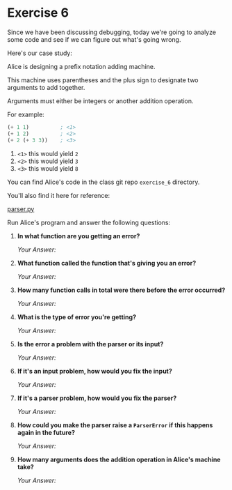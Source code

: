 # Exercise 6

Since we have been discussing debugging, today we're going to analyze some code and see if we can figure out what's going wrong.

Here's our case study:

Alice is designing a prefix notation adding machine.

This machine uses parentheses and the plus sign to designate two arguments to add together.

Arguments must either be integers or another addition operation.

For example:

```lisp
(+ 1 1)          ; <1>
(+ 1 2)          ; <2>
(+ 2 (+ 3 3))    ; <3>
```

1. `<1>` this would yield `2`
2. `<2>` this would yield `3`
3. `<3>` this would yield `8`

You can find Alice's code in the class git repo `exercise_6` directory.

You'll also find it here for reference:

[parser.py](https://raw.githubusercontent.com/MattToegel/IS601/refs/heads/main/exercise_6/parser.py)

Run Alice's program and answer the following questions:

1. **In what function are you getting an error?**

   *Your Answer:*

2. **What function called the function that's giving you an error?**

   *Your Answer:*

3. **How many function calls in total were there before the error occurred?**

   *Your Answer:*

4. **What is the type of error you're getting?**

   *Your Answer:*

5. **Is the error a problem with the parser or its input?**

   *Your Answer:*

6. **If it's an input problem, how would you fix the input?**

   *Your Answer:*

7. **If it's a parser problem, how would you fix the parser?**

   *Your Answer:*

8. **How could you make the parser raise a `ParserError` if this happens again in the future?**

   *Your Answer:*

9. **How many arguments does the addition operation in Alice's machine take?**

   *Your Answer:*
